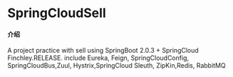 # SpringCloudSell

#### 介绍
A project practice with sell using SpringBoot 2.0.3 + SpringCloud Finchley.RELEASE.  include Eureka, Feign, SpringCloudConfig, SpringCloudBus,Zuul, Hystrix,SpringCloud Sleuth, ZipKin,Redis, RabbitMQ

